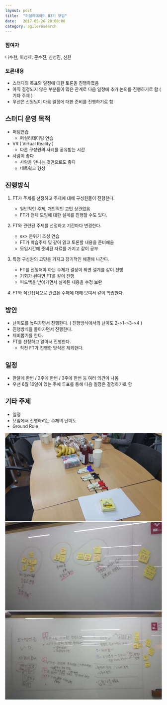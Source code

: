 ```yaml
---
layout: post
title:  "퍼실리테이터 83기 모임"
date:   2017-05-26 20:00:00
category: agileresearch
---
```



### 참여자
나수현, 이성제, 문수진, 신성진, 신원

### 토론내용
* 스터디의 목표와 일정에 대한 토론을 진행하였음
* 아직 결정되지 않은 부분들이 많은 관계로 다음 일정에 추가 논의를 진행하기로 함 ( 기타 주제 )
* 우선은 신원님이 다음 일정에 대한 준비를 진행하기로 함


## 스터디 운영 목적
* 퍼팅연습
    * 퍼실리테이팅 연습
* VR ( Virtual Reality )
    * 다른 구성원의 사례를 공유받는 시간
* 사람이 좋다
    * 사람을 만나는 것만으로도 좋다
    * 네트워크 형성

## 진행방식
1) FT가 주제를 선정하고 주제에 대해 구성원들이 진행한다.
    
    * 일반적인 주제, 개인적인 고민 상관없음
    * FT가 전체 모임에 대한 설계를 진행할 수도 있다.
    
2) FT와 관련된 주제를 선정하고 기간마다 변경한다.
    
    * ex> 분위기 조성 연습
    * FT가 학습주제 및 같이 읽고 토론할 내용을 준비해옴
    * 모임시간에 준비된 자료를 가지고 같이 공부
    
3) 특정 구성원의 고민을 가지고 장기적인 해결해 나간다.
    
    * FT를 진행해야 하는 주제가 결정이 되면 설계를 같이 진행
    * 기회가 된다면 FT를 같이 진행
    * 피드백을 받아가면서 설계된 내용을 수정 보완
    
4) FT와 직간접적으로 관련된 주제에 대해 모여서 같이 학습한다.


## 방안
* 난이도를 높여가면서 진행한다. ( 진행방식에서의 난이도 2->1->3->4 )
* 진행방식을 돌아가면서 진행한다.
* 제비뽑기를 한다.
* FT를 선정하고 알아서 진행한다.
    * 직전 FT가 진행한 방식은 제외한다.

## 일정
* 한달에 한번 / 2주에 한번 / 3주에 한번 등 여러 의견이 나옴
* 우선 6월 16일이 있는 주에 투표를 통해 다음 일정은 결정하기로 함

## 기타 주제
* 일정
* 모임에서 진행하려는 주제의 난이도
* Ground Rule

<img src="/images/facilitator/ft_20170526_1.jpg"/>
<img src="/images/facilitator/ft_20170526_3.jpg"/>
<img src="/images/facilitator/ft_20170526_4.jpg"/>

